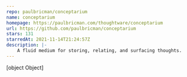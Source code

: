 ```yaml
---
repo: paulbricman/conceptarium
name: conceptarium
homepage: https://paulbricman.com/thoughtware/conceptarium
url: https://github.com/paulbricman/conceptarium
stars: 131
starredAt: 2021-11-14T21:24:57Z
description: |-
    A fluid medium for storing, relating, and surfacing thoughts.
---
```


[object Object]
